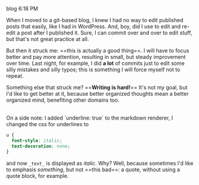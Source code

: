 blog
6:18 PM

When I moved to a git-based blog, I knew I had no way to edit published posts that easily, like I had in WordPress. And, boy, did I use to edit and re-edit a post after I published it. Sure, I can commit over and over to edit stuff, but that's not great practice at all. 

But then it struck me: ==this is actually a good thing==. I will have to focus better and pay more attention, resulting in small, but steady improvement over time. Last night, for example, I did **a lot** of commits just to edit some silly mistakes and silly typos; this is something I will force myself not to repeat.

Something else that struck me? ==**Writing is hard!**== It's not my goal, but I'd like to get better at it, because better organized thoughts mean a better organized mind, benefiting other domains too.

<br />
On a side note: I added `underline: true` to the markdown renderer, I changed the css for underlines to 

``` css
u {
  font-style: italic;
  text-decoration: none;
}
```
and now `_text_` is displayed as *italic*. Why? Well, because sometimes I'd like to emphasis *something*, but not ==this bad==: a quote, without using a quote block, for example.